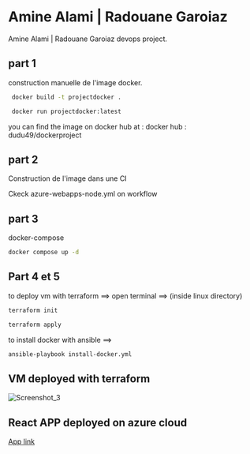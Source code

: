 # Amine Alami | Radouane Garoiaz 

Amine Alami | Radouane Garoiaz devops project.

## part 1

construction manuelle de l'image docker.

```bash
 docker build -t projectdocker .
```
```bash
 docker run projectdocker:latest
```
you can find the image on docker hub at : docker hub : dudu49/dockerproject

## part 2
 Construction de l'image dans une CI

Ckeck azure-webapps-node.yml on workflow

## part 3
docker-compose

```bash
docker compose up -d
```

## Part 4 et 5
to deploy vm with terraform ==> open terminal ==> (inside linux directory)

```bash
terraform init
```

```bash
terraform apply
```
to install docker with ansible ==>

```bash
ansible-playbook install-docker.yml
```

## VM deployed with terraform

![Screenshot_3](https://user-images.githubusercontent.com/39490675/229461579-e3dc2017-8a7a-4c1b-84b1-253d2754b916.png)

## React APP deployed on azure cloud 
 [App link](http://20.234.115.156:3000/)
